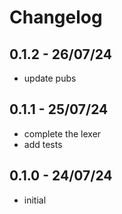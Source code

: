 # Changelog

## 0.1.2 - 26/07/24

- update pubs

## 0.1.1 - 25/07/24

- complete the lexer
- add tests

## 0.1.0 - 24/07/24

- initial
